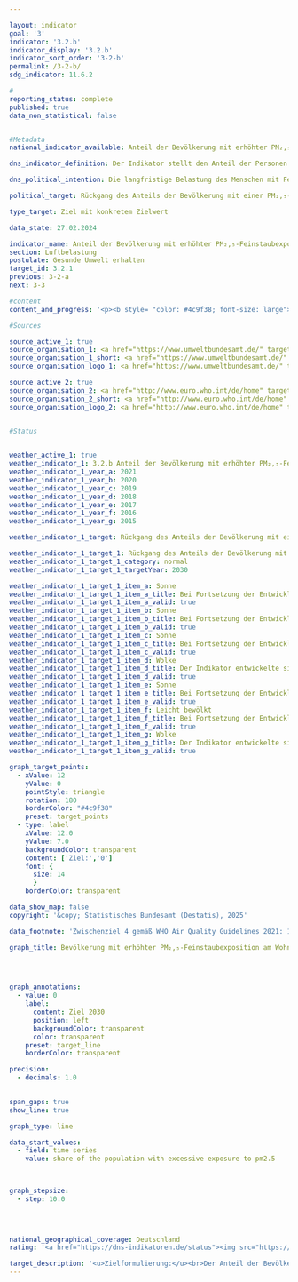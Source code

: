 ```yaml
---

layout: indicator        
goal: '3'        
indicator: '3.2.b'        
indicator_display: '3.2.b'        
indicator_sort_order: '3-2-b'        
permalink: /3-2-b/        
sdg_indicator: 11.6.2        

#
reporting_status: complete        
published: true        
data_non_statistical: false        


#Metadata        
national_indicator_available: Anteil der Bevölkerung mit erhöhter PM₂,₅-Feinstaubexposition        

dns_indicator_definition: Der Indikator stellt den Anteil der Personen (in %) dar, der an seinem Wohnort im Jahresmittel einer Exposition von mehr als 10&nbsp;Mikrogramm (µg) Feinstaub PM₂,₅ (Staubteilchen mit einem Durchmesser kleiner 2,5&nbsp;Mikrometer) pro Kubikmeter (m³) Luft ausgesetzt war (nur Hintergrundbelastungen, ohne lokale Quellen).        

dns_political_intention: Die langfristige Belastung des Menschen mit Feinstaub kann unter anderem zu Erkrankungen der Atemwege und des Herz-Kreislauf-Systems sowie zu einem erhöhten Risiko für Diabetes Mellitus Typ 2&nbsp;und neurodegenerativen Erkrankungen führen. Zum besseren Schutz der Gesundheit soll daher bis zum Jahr 2030&nbsp;erreicht werden, dass kein Mensch in Deutschland an seinem Wohnort einer Feinstaubkonzentration (PM₂,₅) von mehr als 10&nbsp;Mikrogramm (µg) pro Kubikmeter (m³) Luft im Jahresmittel ausgesetzt ist. Der Zielwert von 10&nbsp;µg/m³ entspricht dem Zwischenziel 4&nbsp;aus den Empfehlungen der Weltgesundheitsorganisation (WHO) in den Air Quality Guidelines. Zudem wurde dieser Wert in der aktualisierten Luftqualitätsrichtlinie der Europäischen Union als gesetzlich einzuhaltender Grenzwert ab dem Jahr 2030&nbsp;festgelegt. Der Indikator ermöglicht die kontinuierliche Überwachung der Trends bei der Entwicklung im Hinblick auf die Zielerreichung.        

political_target: Rückgang des Anteils der Bevölkerung mit einer PM₂,₅-Feinstaubexposition von mehr als 10&nbsp;Mikrogramm pro Kubikmeter im Jahresmittel (entspricht der Höhe des neuen ab 2030&nbsp;einzuhaltenden EU-Grenzwertes für PM₂,₅) bis 2030&nbsp;auf dann 0&nbsp;%        

type_target: Ziel mit konkretem Zielwert        

data_state: 27.02.2024        

indicator_name: Anteil der Bevölkerung mit erhöhter PM₂,₅-Feinstaubexposition        
section: Luftbelastung        
postulate: Gesunde Umwelt erhalten        
target_id: 3.2.1        
previous: 3-2-a        
next: 3-3        

#content         
content_and_progress: '<p><b style= "color: #4c9f38; font-size: large">3.2.b Anteil der Bevölkerung mit erhöhter PM₂,₅-Feinstaubexposition</b><br><br>Der Indikator stellt den Anteil der Bevölkerung dar, der an seinem Wohnort im Jahresmittel einer Feinstaubbelastung von mehr als 10&nbsp;Mikrogramm pro Kubikmeter Luft ausgesetzt ist. Feinstaub besteht aus luftgetragenen Partikeln, die eingeatmet werden können und&nbsp;–&nbsp;je nach Partikelgröße&nbsp;–&nbsp;tief in die Lunge oder sogar in den Blutkreislauf gelangen. Bis 2021&nbsp;bezog sich der Indikator auf Partikel mit einem Durchmesser von höchstens 10&nbsp;Mikrometern (PM₁₀). Mit der Fortschreibung der Deutschen Nachhaltigkeitsstrategie 2025&nbsp;wurde der Fokus auf kleinere Partikel bis zu 2,5&nbsp;Mikrometern (PM₂,₅) gelegt, da diese hinsichtlich ihrer gesundheitlichen Auswirkungen als besonders relevant gelten.<br><br>Das politisch festgelegte Ziel ist, dass spätestens 2030&nbsp;niemand mehr an seinem Wohnort einer Feinstaubbelastung von über 10&nbsp;Mikrogramm PM₂,₅ pro Kubikmeter Luft im Jahresmittel ausgesetzt ist. Dieser Wert entspricht dem Zwischenziel 4&nbsp;der im Jahr 2021&nbsp;veröffentlichten Leitlinien für Luftqualität der Weltgesundheitsorganisation (WHO). Der von der WHO empfohlene Richtwert für PM₂,₅ liegt jedoch bei 5&nbsp;Mikrogramm pro Kubikmeter im Jahresmittel.<br><br>Feinstaub entsteht einerseits direkt&nbsp;–&nbsp;etwa durch industrielle Prozesse zur Energie- und Wärmeerzeugung, in der Landwirtschaft, im Straßenverkehr sowie beim Heizen mit festen Brennstoffen wie Holzöfen oder Kaminen. Andererseits kann Feinstaub auch indirekt durch sogenannte sekundäre Partikelbildung entstehen: Dabei bilden sich Feinstaubpartikel infolge chemischer Reaktionen gasförmiger Vorläufersubstanzen wie Schwefel- und Stickstoffoxiden, Ammoniak oder Kohlenwasserstoffen.<br><br>Die Erfassung der PM₂,₅-Belastung erfolgt anhand einer Kombination aus Modellrechnungen und Messdaten, die vom Umweltbundesamt (UBA) sowie den Bundesländern bereitgestellt werden. Für den Indikator werden ausschließlich Daten von Hintergrundmessstationen in städtischen und ländlichen Gebieten verwendet, die nicht unmittelbar durch lokale Emissionsquellen wie Verkehr oder Industrieanlagen beeinflusst sind. So entsteht ein möglichst repräsentatives Bild der großräumigen Belastung, ohne dass einzelne lokale Belastungsschwerpunkte (<i>Hot Spots</i>) das Ergebnis verzerren.<br><br>Der Indikator bildet nicht die flächendeckende Einhaltung des Richtwerts ab, sondern berücksichtigt nur Wohnorte abseits signifikanter Emissionsquellen. Er liefert keine Aussagen zur konkreten Belastungshöhe der Gesamtbevölkerung oder zu jahreszeitlichen Schwankungen. Da lokale Belastungsschwerpunkte im Modell nicht berücksichtigt werden, ist davon auszugehen, dass die tatsächliche Anzahl der Personen mit einer PM₂,₅-Exposition über 10&nbsp;Mikrogramm pro Kubikmeter höher liegt als im Indikator dargestellt.<br><br>Im Jahr 2010&nbsp;war die gesamte Bevölkerung einer PM₂,₅-Belastung oberhalb des Schwellenwerts von 10&nbsp;Mikrogramm pro Kubikmeter Luft ausgesetzt. In den Folgejahren sank dieser Anteil deutlich: 2021&nbsp;waren noch 28,2&nbsp;% der Bevölkerung betroffen, im Vorjahr lag der Anteil bereits bei nur 15,0&nbsp;%. Würde hingegen der WHO-Richtwert von 5&nbsp;Mikrogramm pro Kubikmeter als Referenz herangezogen, wäre weiterhin nahezu die gesamte Bevölkerung belastet.<br><br>Neben dem Anteil der Bevölkerung mit erhöhter Exposition ist seit 2010&nbsp;auch die durchschnittliche PM₂,₅-Belastung deutlich gesunken. Im Jahr 2021&nbsp;lag der bevölkerungsgewichtete Jahresmittelwert bei 9,3&nbsp;Mikrogramm pro Kubikmeter&nbsp;–&nbsp;das entspricht einem Rückgang von etwa 42&nbsp;% gegenüber 2010&nbsp;(15,9&nbsp;Mikrogramm pro Kubikmeter).</p>'                

#Sources        

source_active_1: true
source_organisation_1: <a href="https://www.umweltbundesamt.de/" target="_blank" onclick="return confirm_alert('des UBA', 'De')">Umweltbundesamt</a>
source_organisation_1_short: <a href="https://www.umweltbundesamt.de/" target="_blank" onclick="return confirm_alert('des UBA', 'De')">Umweltbundesamt</a>
source_organisation_logo_1: <a href="https://www.umweltbundesamt.de/" target="_blank" onclick="return confirm_alert('des UBA', 'De')"><img src="https://dns-indikatoren.de/public/OrgImgDe/uba.png" alt="Umweltbundesamt" title=" Klicken Sie hier um zur Homepage der Organisation Umweltbundesamt zu gelangen." style="height:60px; width:148px; border:transparent"/></a>

source_active_2: true
source_organisation_2: <a href="http://www.euro.who.int/de/home" target="_blank" onclick="return confirm_alert('der WHO', 'De')">Weltgesundheitsorganisation</a>
source_organisation_2_short: <a href="http://www.euro.who.int/de/home" target="_blank" onclick="return confirm_alert('der WHO', 'De')">Weltgesundheitsorganisation</a>
source_organisation_logo_2: <a href="http://www.euro.who.int/de/home" target="_blank" onclick="return confirm_alert('der WHO', 'De')"><img src="https://dns-indikatoren.de/public/OrgImgDe/who.png" alt="Weltgesundheitsorganisation" title=" Klicken Sie hier um zur Homepage der Organisation Weltgesundheitsorganisation zu gelangen." style="height:60px; width:148px; border:transparent"/></a>
        

#Status        


weather_active_1: true
weather_indicator_1: 3.2.b Anteil der Bevölkerung mit erhöhter PM₂,₅-Feinstaubexposition
weather_indicator_1_year_a: 2021
weather_indicator_1_year_b: 2020
weather_indicator_1_year_c: 2019
weather_indicator_1_year_d: 2018
weather_indicator_1_year_e: 2017
weather_indicator_1_year_f: 2016
weather_indicator_1_year_g: 2015

weather_indicator_1_target: Rückgang des Anteils der Bevölkerung mit einer PM₂,₅-Feinstaubexposition von mehr als 10 Mikrogramm pro Kubikmeter im Jahresmittel (entspricht der Höhe des neuen ab 2030 einzuhaltenden EU-Grenzwertes für PM₂,₅) bis 2030 auf dann 0 Prozent

weather_indicator_1_target_1: Rückgang des Anteils der Bevölkerung mit einer <b>PM₂,₅-Feinstaubexposition</b> von mehr als 10 Mikrogramm pro Kubikmeter im Jahresmittel (entspricht der Höhe des neuen ab 2030 einzuhaltenden EU-Grenzwertes für PM₂,₅) bis 2030 auf dann <b>0 %</b>
weather_indicator_1_target_1_category: normal
weather_indicator_1_target_1_targetYear: 2030

weather_indicator_1_target_1_item_a: Sonne
weather_indicator_1_target_1_item_a_title: Bei Fortsetzung der Entwicklung aus 2021 wäre der Zielwert erreicht oder um weniger als 5&nbsp;% der Differenz zwischen Zielwert und dem Wert aus 2021 verfehlt worden.
weather_indicator_1_target_1_item_a_valid: true
weather_indicator_1_target_1_item_b: Sonne
weather_indicator_1_target_1_item_b_title: Bei Fortsetzung der Entwicklung aus 2020 wäre der Zielwert erreicht oder um weniger als 5&nbsp;% der Differenz zwischen Zielwert und dem Wert aus 2020 verfehlt worden.
weather_indicator_1_target_1_item_b_valid: true
weather_indicator_1_target_1_item_c: Sonne
weather_indicator_1_target_1_item_c_title: Bei Fortsetzung der Entwicklung aus 2019 wäre der Zielwert erreicht oder um weniger als 5&nbsp;% der Differenz zwischen Zielwert und dem Wert aus 2019 verfehlt worden.
weather_indicator_1_target_1_item_c_valid: true
weather_indicator_1_target_1_item_d: Wolke
weather_indicator_1_target_1_item_d_title: Der Indikator entwickelte sich in 2018 zwar in die gewünschte Richtung auf das Ziel zu, bei Fortsetzung der Entwicklung wäre das Ziel im Zieljahr aber um mehr als 20 % der Differenz zwischen Zielwert und dem Wert aus 2018 verfehlt worden.
weather_indicator_1_target_1_item_d_valid: true
weather_indicator_1_target_1_item_e: Sonne
weather_indicator_1_target_1_item_e_title: Bei Fortsetzung der Entwicklung aus 2017 wäre der Zielwert erreicht oder um weniger als 5&nbsp;% der Differenz zwischen Zielwert und dem Wert aus 2017 verfehlt worden.
weather_indicator_1_target_1_item_e_valid: true
weather_indicator_1_target_1_item_f: Leicht bewölkt
weather_indicator_1_target_1_item_f_title: Bei Fortsetzung der Entwicklung von 2016 wäre das Ziel um mindestens 5&nbsp;%, aber maximal um 20&nbsp;% der Differenz zwischen Zielwert und dem Wert aus 2016 verfehlt worden.
weather_indicator_1_target_1_item_f_valid: true
weather_indicator_1_target_1_item_g: Wolke
weather_indicator_1_target_1_item_g_title: Der Indikator entwickelte sich in 2015 zwar in die gewünschte Richtung auf das Ziel zu, bei Fortsetzung der Entwicklung wäre das Ziel im Zieljahr aber um mehr als 20 % der Differenz zwischen Zielwert und dem Wert aus 2015 verfehlt worden.
weather_indicator_1_target_1_item_g_valid: true        

graph_target_points:
  - xValue: 12
    yValue: 0
    pointStyle: triangle
    rotation: 180
    borderColor: "#4c9f38"
    preset: target_points
  - type: label
    xValue: 12.0
    yValue: 7.0
    backgroundColor: transparent
    content: ['Ziel:','0']
    font: {
      size: 14
      }
    borderColor: transparent        

data_show_map: false        
copyright: '&copy; Statistisches Bundesamt (Destatis), 2025'        

data_footnote: 'Zwischenziel 4 gemäß WHO Air Quality Guidelines 2021: 10 Mikrogramm pro Kubikmeter im Jahresmittel.'        

graph_title: Bevölkerung mit erhöhter PM₂,₅-Feinstaubexposition am Wohnort        

        


graph_annotations:
  - value: 0
    label:
      content: Ziel 2030
      position: left
      backgroundColor: transparent
      color: transparent
    preset: target_line
    borderColor: transparent        

precision: 
  - decimals: 1.0
            

span_gaps: true        
show_line: true        

graph_type: line                

data_start_values: 
  - field: time series
    value: share of the population with excessive exposure to pm2.5        

        

graph_stepsize: 
  - step: 10.0
            

                        

national_geographical_coverage: Deutschland                
rating: '<a href="https://dns-indikatoren.de/status"><img src="https://sdg-indikatoren.de/public/Wettersymbole/Sonne.png" title="Bei Fortsetzung der Entwicklung aus 2021 wäre der Zielwert erreicht oder um weniger als 5&nbsp;% der Differenz zwischen Zielwert und dem Wert aus 2021 verfehlt worden." alt="Wettersymbol Sonne"/></a>'        

target_description: '<u>Zielformulierung:</u><br>Der Anteil der Bevölkerung mit einer PM₂,₅-Feinstaubexposition von mehr als 10&nbsp;Mikrogramm pro Kubikmeter im Jahresmittel soll bis 2030&nbsp;auf 0&nbsp;% gesenkt werden.<br><br><u>Bewertung:</u><br>Ausgehend von der Zielformulierung deutet die durchschnittliche Entwicklung seit 2016&nbsp;–&nbsp;trotz des Anstiegs im Jahr 2021&nbsp;–&nbsp;darauf hin, dass das politisch festgelegte Ziel bereits deutlich vor 2030&nbsp;erreicht werden kann. Der Indikator 3.2.b wird für das Jahr 2021&nbsp;mit <b>Sonne</b> bewertet.<br><br><u>Datenstand zum Zeitpunkt der Bewertung:</u><br>27.02.2024'        
---
```


